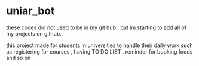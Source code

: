 # uniar_bot
these codes did not used to be in my git hub , but im starting to add all of my projects on github. 

this project made for students in universities to handle their daily work such as registering for courses , having TO DO LIST , reminder for booking foods and so on 
